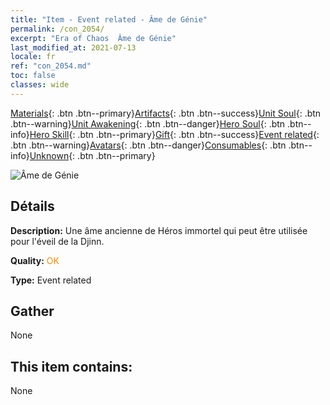 ```yaml
---
title: "Item - Event related - Âme de Génie"
permalink: /con_2054/
excerpt: "Era of Chaos  Âme de Génie"
last_modified_at: 2021-07-13
locale: fr
ref: "con_2054.md"
toc: false
classes: wide
---
```

 [Materials](/ItemsFR/){: .btn .btn--primary}[Artifacts](/ItemsFR/Artifacts/){: .btn .btn--success}[Unit Soul](/ItemsFR/UnitSoul/){: .btn .btn--warning}[Unit Awakening](/ItemsFR/UnitAwakening/){: .btn .btn--danger}[Hero Soul](/ItemsFR/HeroSoul/){: .btn .btn--info}[Hero Skill](/ItemsFR/HeroSkill/){: .btn .btn--primary}[Gift](/ItemsFR/Gift/){: .btn .btn--success}[Event related](/ItemsFR/Events/){: .btn .btn--warning}[Avatars](/ItemsFR/Avatars/){: .btn .btn--danger}[Consumables](/ItemsFR/Consumables/){: .btn .btn--info}[Unknown](/ItemsFR/Unknown/){: .btn .btn--primary}

 ![Âme de Génie](/images/t/juexing_605.jpg)

## Détails
 **Description:** Une âme ancienne de Héros immortel qui peut être utilisée pour l'éveil de la Djinn.

 **Quality:** <span style="color: #FF8C00">OK</span>

 **Type:** Event related

## Gather

  None

## This item contains:

  None


